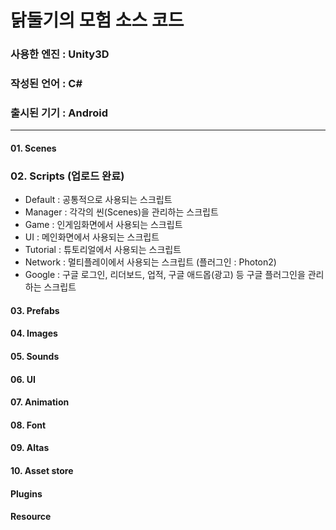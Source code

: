 # 닭둘기의 모험 소스 코드
### 사용한 엔진 : Unity3D
### 작성된 언어 : C#
### 출시된 기기 : Android
-------------
#### 01. Scenes

### 02. Scripts (업로드 완료)
*   Default : 공통적으로 사용되는 스크립트
* Manager : 각각의 씬(Scenes)을 관리하는 스크립트
* Game : 인게임화면에서 사용되는 스크립트
* UI : 메인화면에서 사용되는 스크립트
* Tutorial : 튜토리얼에서 사용되는 스크립트
* Network : 멀티플레이에서 사용되는 스크립트 (플러그인 : Photon2)
* Google : 구글 로그인, 리더보드, 업적, 구글 애드몹(광고) 등 구글 플러그인을 관리하는 스크립트

#### 03. Prefabs
#### 04. Images
#### 05. Sounds
#### 06. UI
#### 07. Animation
#### 08. Font
#### 09. Altas
#### 10. Asset store
#### Plugins
#### Resource
